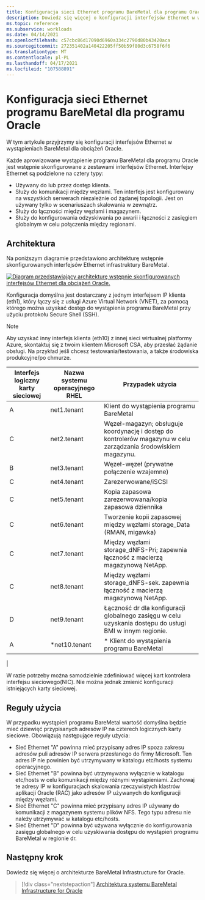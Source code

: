 ```yaml
---
title: Konfiguracja sieci Ethernet programu BareMetal dla programu Oracle
description: Dowiedz się więcej o konfiguracji interfejsów Ethernet w wystąpieniach BareMetal dla obciążeń Oracle.
ms.topic: reference
ms.subservice: workloads
ms.date: 04/14/2021
ms.openlocfilehash: c57cbc86d17090d6960a334c2790d80b43420aca
ms.sourcegitcommit: 272351402a140422205ff50b59f80d3c6758f6f6
ms.translationtype: MT
ms.contentlocale: pl-PL
ms.lasthandoff: 04/17/2021
ms.locfileid: "107588891"
---
```

# <a name="ethernet-configuration-of-baremetal-for-oracle"></a>Konfiguracja sieci Ethernet programu BareMetal dla programu Oracle

W tym artykule przyjrzymy się konfiguracji interfejsów Ethernet w wystąpieniach BareMetal dla obciążeń Oracle.

Każde aprowizowane wystąpienie programu BareMetal dla programu Oracle jest wstępnie skonfigurowane z zestawami interfejsów Ethernet. Interfejsy Ethernet są podzielone na cztery typy:

- Używany do lub przez dostęp klienta.
- Służy do komunikacji między węzłami. Ten interfejs jest konfigurowany na wszystkich serwerach niezależnie od żądanej topologii. Jest on używany tylko w scenariuszach skalowania w zewnątrz.
- Służy do łączności między węzłami i magazynem.
- Służy do konfigurowania odzyskiwania po awarii i łączności z zasięgiem globalnym w celu połączenia między regionami.

## <a name="architecture"></a>Architektura

Na poniższym diagramie przedstawiono architekturę wstępnie skonfigurowanych interfejsów Ethernet infrastruktury BareMetal. 

[![Diagram przedstawiający architekturę wstępnie skonfigurowanych interfejsów Ethernet dla obciążeń Oracle.](media/oracle-baremetal-ethernet/architecture-ethernet.png)](media/oracle-baremetal-ethernet/architecture-ethernet.png#lightbox)

Konfiguracja domyślna jest dostarczany z jednym interfejsem IP klienta (eth1), który łączy się z usługi Azure Virtual Network (VNET), za pomocą którego można uzyskać dostęp do wystąpienia programu BareMetal przy użyciu protokołu Secure Shell (SSH).

> [!NOTE]
> Aby uzyskać inny interfejs klienta (eth10) z innej sieci wirtualnej platformy Azure, skontaktuj się z twoim klientem Microsoft CSA, aby przesłać żądanie obsługi. Na przykład jeśli chcesz testowania/testowania, a także środowiska produkcyjne/po chmurze.

| **Interfejs logiczny karty sieciowej** | **Nazwa systemu operacyjnego RHEL** | **Przypadek użycia** |
| --- | --- | --- |
| A | net1.tenant | Klient do wystąpienia programu BareMetal |
| C | net2.tenant | Węzeł-magazyn; obsługuje koordynację i dostęp do kontrolerów magazynu w celu zarządzania środowiskiem magazynu. |
| B | net3.tenant | Węzeł-węzeł (prywatne połączenie wzajemne) |
| C | net4.tenant | Zarezerwowane/iSCSI |
| C | net5.tenant | Kopia zapasowa zarezerwowana/kopia zapasowa dziennika |
| C | net6.tenant | Tworzenie kopii zapasowej między węzłami storage_Data (RMAN, migawka) |
| C | net7.tenant | Między węzłami storage_dNFS-Pri; zapewnia łączność z macierzą magazynową NetApp. |
| C | net8.tenant | Między węzłami storage_dNFS-sek. zapewnia łączność z macierzą magazynową NetApp. |
| D | net9.tenant | Łączność dr dla konfiguracji globalnego zasięgu w celu uzyskania dostępu do usługi BMI w innym regionie. |
| A | \*net10.tenant | \* Klient do wystąpienia programu BareMetal
 |

W razie potrzeby można samodzielnie zdefiniować więcej kart kontrolera interfejsu sieciowego(NIC). Nie można jednak zmienić  konfiguracji istniejących karty sieciowej.

## <a name="usage-rules"></a>Reguły użycia

W przypadku wystąpień programu BareMetal wartość domyślna będzie mieć dziewięć przypisanych adresów IP na czterech logicznych karty sieciowe. Obowiązują następujące reguły użycia:

- Sieć Ethernet "A" powinna mieć przypisany adres IP spoza zakresu adresów puli adresów IP serwera przesłanego do firmy Microsoft. Ten adres IP nie powinien być utrzymywany w katalogu etc/hosts systemu operacyjnego.
- Sieć Ethernet "B" powinna być utrzymywana wyłącznie w katalogu etc/hosts w celu komunikacji między różnymi wystąpieniami. Zachowaj te adresy IP w konfiguracjach skalowania rzeczywistych klastrów aplikacji Oracle (RAC) jako adresów IP używanych do konfiguracji między węzłami.
- Sieć Ethernet "C" powinna mieć przypisany adres IP używany do komunikacji z magazynem systemu plików NFS. Tego typu adresu nie należy utrzymywać w katalogu etc/hosts.
- Sieć Ethernet "D" powinna być używana wyłącznie do konfigurowania zasięgu globalnego w celu uzyskiwania dostępu do wystąpień programu BareMetal w regionie dr.

## <a name="next-step"></a>Następny krok

Dowiedz się więcej o architekturze BareMetal Infrastructure for Oracle.

> [!div class="nextstepaction"]
> [Architektura systemu BareMetal Infrastructure for Oracle](oracle-baremetal-architecture.md)
